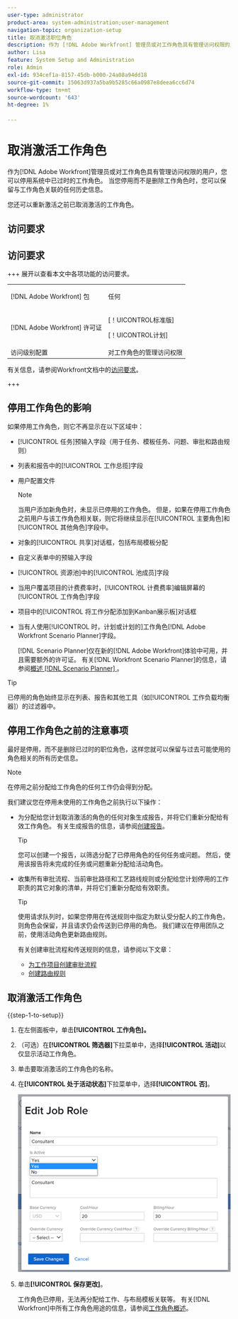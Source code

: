 ```yaml
---
user-type: administrator
product-area: system-administration;user-management
navigation-topic: organization-setup
title: 取消激活职位角色
description: 作为 [!DNL Adobe Workfront] 管理员或对工作角色具有管理访问权限的用户，您可以停用系统中已过时的工作角色。 当您停用而不是删除工作角色时，您可以保留与工作角色关联的任何历史信息。
author: Lisa
feature: System Setup and Administration
role: Admin
exl-id: 934cef1a-8157-45db-b000-24a08a94dd18
source-git-commit: 15063d937a5ba9b5285c66a0987e8deea6cc6d74
workflow-type: tm+mt
source-wordcount: '643'
ht-degree: 1%

---
```


# 取消激活工作角色

作为[!DNL Adobe Workfront]管理员或对工作角色具有管理访问权限的用户，您可以停用系统中已过时的工作角色。 当您停用而不是删除工作角色时，您可以保留与工作角色关联的任何历史信息。

您还可以重新激活之前已取消激活的工作角色。

## 访问要求

## 访问要求

+++ 展开以查看本文中各项功能的访问要求。

<table style="table-layout:auto"> 
 <col> 
 <col> 
 <tbody> 
  <tr> 
   <td>[!DNL Adobe Workfront] 包</td> 
   <td><p>任何</p></td> 
  </tr> 
  <tr> 
   <td>[!DNL Adobe Workfront] 许可证</td> 
   <td><p>[！UICONTROL标准版]</p>
       <p>[！UICONTROL计划]</p></td>
  </tr> 
  <tr> 
   <td>访问级别配置</td> 
   <td>对工作角色的管理访问权限</td>
  </tr> 
 </tbody> 
</table>

有关信息，请参阅Workfront文档中的[访问要求](/help/quicksilver/administration-and-setup/add-users/access-levels-and-object-permissions/access-level-requirements-in-documentation.md)。

+++

## 停用工作角色的影响

如果停用工作角色，则它不再显示在以下区域中：

* [!UICONTROL 任务]预输入字段（用于任务、模板任务、问题、审批和路由规则）
* 列表和报告中的[!UICONTROL 工作总揽]字段
* 用户配置文件

  >[!NOTE]
  >
  >当用户添加新角色时，未显示已停用的工作角色。 但是，如果在停用工作角色之前用户与该工作角色相关联，则它将继续显示在[!UICONTROL 主要角色]和[!UICONTROL 其他角色]字段中。

* 对象的[!UICONTROL 共享]对话框，包括布局模板分配
* 自定义表单中的预输入字段
* [!UICONTROL 资源池]中的[!UICONTROL 池成员]字段
* 当用户覆盖项目的计费费率时，[!UICONTROL 计费费率]编辑屏幕的[!UICONTROL 工作角色]字段
* 项目中的[!UICONTROL 将工作分配添加到Kanban展示板]对话框
* 当有人使用[!UICONTROL 时，计划或计划的]工作角色[!DNL Adobe Workfront Scenario Planner]字段。

  [!DNL Scenario Planner]仅在新的[!DNL Adobe Workfront]体验中可用，并且需要额外的许可证。 有关[!DNL Workfront Scenario Planner]的信息，请参阅[概述 [!DNL Scenario Planner] ](../../../scenario-planner/scenario-planner-overview.md)。

>[!TIP]
>
>已停用的角色始终显示在列表、报告和其他工具（如[!UICONTROL 工作负载均衡器]）的过滤器中。

## 停用工作角色之前的注意事项

最好是停用，而不是删除已过时的职位角色，这样您就可以保留与过去可能使用的角色相关的所有历史信息。

>[!NOTE]
>
>在停用之前分配给工作角色的任何工作仍会得到分配。

我们建议您在停用未使用的工作角色之前执行以下操作：

* 为分配给您计划取消激活的角色的任何对象生成报告，并将它们重新分配给有效工作角色。 有关生成报告的信息，请参阅[创建报告](../../../reports-and-dashboards/reports/creating-and-managing-reports/create-report.md)。

  >[!TIP]
  >
  >您可以创建一个报告，以筛选分配了已停用角色的任何任务或问题。 然后，使用该报告将未完成的任务或问题重新分配给活动角色。

* 收集所有审批流程、当前审批路径和工艺路线规则或分配给您计划停用的工作职责的其它对象的清单，并将它们重新分配给有效职责。

  >[!TIP]
  >
  >使用请求队列时，如果您停用在传送规则中指定为默认受分配人的工作角色，则角色会保留，并且请求仍会传送到已停用的角色。 我们建议在停用团队之前，使用活动角色更新路由规则。

  有关创建审批流程和传送规则的信息，请参阅以下文章：

   * [为工作项目创建审批流程](../../../administration-and-setup/customize-workfront/configure-approval-milestone-processes/create-approval-processes.md)
   * [创建路由规则](../../../manage-work/requests/create-and-manage-request-queues/create-routing-rules.md)

## 取消激活工作角色

{{step-1-to-setup}}

1. 在左侧面板中，单击&#x200B;**[!UICONTROL 工作角色]。**
1. （可选）在&#x200B;**[!UICONTROL 筛选器]**&#x200B;下拉菜单中，选择&#x200B;**[!UICONTROL 活动]**&#x200B;以仅显示活动工作角色。
1. 单击要取消激活的工作角色的名称。
1. 在&#x200B;**[!UICONTROL 处于活动状态]**&#x200B;下拉菜单中，选择&#x200B;**[!UICONTROL 否]**。

   ![停用工作角色](assets/deactivate-job-role-edit-role-box-nwe.png)

1. 单击&#x200B;**[!UICONTROL 保存更改]**。

   工作角色已停用，无法再分配给工作、与布局模板关联等。 有关[!DNL Workfront]中所有工作角色用途的信息，请参阅[工作角色概述](../../../administration-and-setup/set-up-workfront/organizational-setup/job-role-overview.md)。
